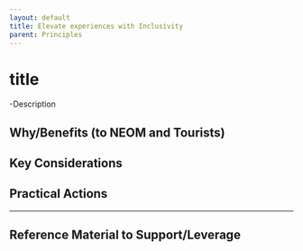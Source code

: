 ```yaml
---
layout: default
title: Elevate experiences with Inclusivity
parent: Principles
---
```


# title
-Description
## Why/Benefits (to NEOM and Tourists)
## Key Considerations
## Practical Actions
---
## Reference Material to Support/Leverage
